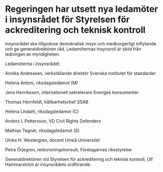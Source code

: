 # Regeringen har utsett nya ledamöter i insynsrådet för Styrelsen för ackreditering och teknisk kontroll

Insynsrådet ska tillgodose demokratisk insyn och medborgerligt inflytande och ge generaldirektören råd. Ledamöternas insynsroll är skild från ledningen av myndigheten.

Ledamöterna i insynsrådet:

Annika Andreasen, verkställande direktör Svenska institutet för standarder

Helena Antoni, riksdagsledamot (M)

Jens Henriksson, internationell sekreterare Sveriges konsumenter

Thomas Hörnfeldt, hållbarhetschef SSAB

Helena Lindahl, riksdagsledamot (C)

Anders L Pettersson, VD Civil Rights Defenders

Mathias Tegnér, riksdagsledamot (S)

Ulrika H. Westergren, docent Umeå Universitet

Petra Örjegren, redovisningskonsult, Företagarnas riksstyrelse

Generaldirektören vid Styrelsen för ackreditering och teknisk kontroll, Ulf Hammarström är insynsrådets ordförande.

